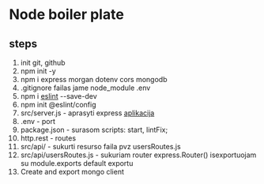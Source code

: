 # Node boiler plate

## steps

1. init git, github
2. npm init -y
3. npm i express morgan dotenv cors mongodb
4. .gitignore failas jame node_module .env
5. npm i [eslint](https://www.npmjs.com/package/eslint) --save-dev
6. npm init @eslint/config
7. src/server.js - aprasyti express [aplikacija](https://www.npmjs.com/package/express)
8. .env - port
9. package.json - surasom scripts: start, lintFix;
10. http.rest - routes
11. src/api/ - sukurti resurso faila pvz usersRoutes.js
12. src/api/usersRoutes.js - sukuriam router express.Router() isexportuojam su module.exports default exportu
13. Create and export mongo client
